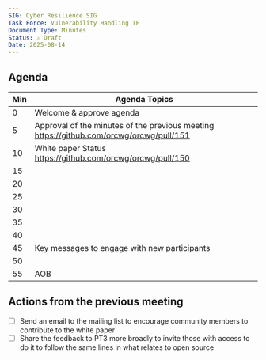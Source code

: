 ```yaml
---
SIG: Cyber Resilience SIG
Task Force: Vulnerability Handling TF
Document Type: Minutes
Status: ⚠️ Draft
Date: 2025-08-14
---
```


##  Agenda

| Min | Agenda Topics | 
| -- | ----- | 
|   0 | Welcome & approve agenda | 
|   5 | Approval of the minutes of the previous meeting  https://github.com/orcwg/orcwg/pull/151|
|  10 | White paper Status https://github.com/orcwg/orcwg/pull/150  |
|  15 |  |
|  20 |  |
|  25 |  |
|  30 |  |
|  35 |  |
|  40 |  | 
|  45 |  Key messages to engage with new participants|
|  50 |  | 
|  55 | AOB | 

## Actions from the previous meeting
- [ ] Send an email to the mailing list to encourage community members to contribute to the white paper
- [ ] Share the feedback to PT3 more broadly to invite those with access to do it to follow the same lines in what relates to open source
